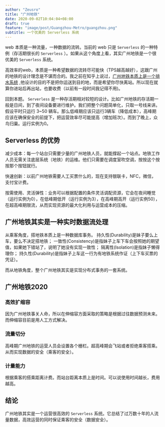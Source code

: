 ```yaml
---
author: "Zeusro"
title: "广州地铁"
date: 2020-09-02T10:04:04+08:00
draft: true
feature: "image/post/Guangzhou-Metro/guangzhou.png"
subtitle: 一个优美的 Serverless 系统
---
```


web 本质是一种流量，一种数据的流转。当前的 web 只是 `Serverless` 的一种特例（存活期很长的 `Serverless` ）。如果从这个角度上看，其实广州地铁是一个很优美的 `Serverless` 系统。

高效率的web，本质是一种希望数据的流转尽可能快（TPS越高越好），这跟广州的地铁的设计理念是不谋而合的。我之前在知乎上说过，[广州地铁本质上是一个排水系统](https://zhuanlan.zhihu.com/p/145018193) ,他设计的目的不是把你运送到目的地，而是希望你尽快离站。所以现在就算你进站后再出站，也要收费（以前有一段时间我记得不用)。

回到本题。 `Serverless` 是一种存活期相对较短的设计。比如广州地铁的存活期一般是日间，到了夜间设备要进行维护。我们把整个问题简单化，只取一号线来讲。假设平时只运行 3~50 辆车。那么低峰期应该只运行3辆车（降低成本），高峰期应该在确保安全的前提下，把运营效率尽可能提高（增加班次）。而到了晚上，众鸟归巢。运行实例为0。

## Serverless 的优势

减少成本：每一个站台只需要少量的广州地铁人员，就能撑起一个站点。地铁工作人员无需关注底层系统（地铁）的运维。他们只需要在调度室吹空调，按按这个按按那个按钮就行。

快速创新：以前广州地铁需要人工买票什么的，现在支持银联卡，NFC，微信，支付宝计费。

按需使用、灵活弹性：业务可以根据配置的条件灵活调配资源，它会在夜间睡觉（运行实例为0），在低峰期低开（运行实例为3），在高峰期高开（运行实例50），在超高峰期限流，从而实现资源的最大化利用与运营成本的压缩。

## 广州地铁其实是一种实时数据流处理

从乘客角度，搭地铁本质上是一种数据库事务。
持久性(Durability)是妹子要么上车，要么不决定搭地铁；
一致性(Consistency)是指妹子上车下车会按照她的期望值，如果她下错站了，说明了她没有实现一致性；
隔离性(Isolation)是指妹子懒得理你；
持久性(Durability)是指妹子上车这一行为有地铁系统作证（上下车买票的凭证）。

而从地铁角度，整个广州地铁其实是实现分布式事务的一套系统。

## 广州地铁2020

### 高效扩缩容

因为广州地铁事关人命，所以在伸缩容方面采取的策略是根据过往数据预测未来。而伸缩容目前是用人工方式解决。

### 流量切分

高峰期广州地铁的运营人员会设置各个栅栏。超高峰期会飞站或者拒绝乘客搭乘。从而实现数据的安全（乘客的安全）。

### 计量能力

根据乘客的搭乘距离计费。而站台距离本质上是时间。可以说使用时间越长，费用越高。

## 结论

广州地铁其实是一个运营很高效的 `Serverless` 系统。它总结了过万数十年的人流量数据，高效运营的同时保证乘客的安全（数据安全）。

